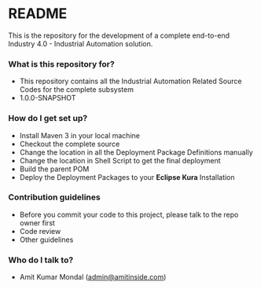 # README #

This is the repository for the development of a complete end-to-end Industry 4.0 - Industrial Automation solution.

### What is this repository for? ###

* This repository contains all the Industrial Automation Related Source Codes for the complete subsystem
* 1.0.0-SNAPSHOT

### How do I get set up? ###

* Install Maven 3 in your local machine
* Checkout the complete source
* Change the location in all the Deployment Package Definitions manually
* Change the location in Shell Script to get the final deployment
* Build the parent POM
* Deploy the Deployment Packages to your **Eclipse Kura** Installation

### Contribution guidelines ###

* Before you commit your code to this project, please talk to the repo owner first
* Code review
* Other guidelines

### Who do I talk to? ###

* Amit Kumar Mondal (admin@amitinside.com)